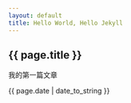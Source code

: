 ```yaml
---
layout: default
title: Hello World, Hello Jekyll
---
```


<h2>{{ page.title }}</h2>

<p>我的第一篇文章</p>

<p>{{ page.date | date_to_string }}</p>
